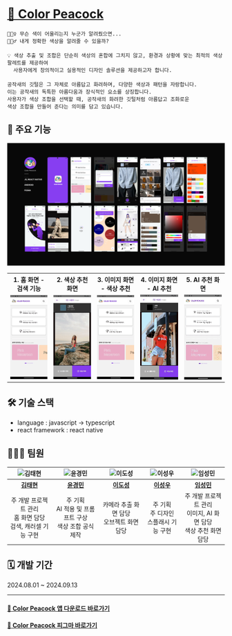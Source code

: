 # [🦚 Color Peacock](https://play.google.com/store/apps/details?id=com.ColorPeacock&pcampaignid=web_share)
```
🤷🏻‍♀️ 무슨 색이 어울리는지 누군가 알려줬으면...
💁🏻‍♂️ 내게 정확한 색상을 알려줄 수 있을까?

💡 색상 추출 및 조합은 단순히 색상의 혼합에 그치지 않고, 환경과 상황에 맞는 최적의 색상 팔레트를 제공하여
  사용자에게 창의적이고 실용적인 디자인 솔루션을 제공하고자 합니다.

공작새의 깃털은 그 자체로 아름답고 화려하며, 다양한 색상과 패턴을 자랑합니다.
이는 공작새의 독특한 아름다움과 장식적인 요소를 상징합니다.
사용자가 색상 조합을 선택할 때, 공작새의 화려한 깃털처럼 아름답고 조화로운
색상 조합을 만들어 준다는 의미를 담고 있습니다.
```

## 📱 주요 기능
![주요기능](./src/assets/readme/ColorPeacock.png)

<table>
  <tr>
    <th>1. 홈 화면 - 검색 기능</th>
    <th>2. 색상 추천 화면</th>
    <th>3. 이미지 화면 - 색상 추천</th>
    <th>4. 이미지 화면 - AI 추천</th>
    <th>5. AI 추천 화면</th>
  </tr>
  <tr>
    <td><img src="./src/assets/readme/검색기능.gif" alt="홈화면" width="200px"></td>
    <td><img src="./src/assets/readme/색상추천화면.gif" alt="색상추천화면" width="200px"></td>
    <td><img src="./src/assets/readme/이미지_색상추천.gif" alt="이미지_색상추천" width="200px"></td>
    <td><img src="./src/assets/readme/이미지_AI추천.gif" alt="이미지_AI추천" width="200px"></td>
    <td><img src="./src/assets/readme/AI추천화면.gif" alt="AI추천화면" width="200px"></td>
  </tr>
</table>


## 🛠️ 기술 스택
- language : javascript → typescript
- react framework : react native

## 🧑🏻‍💻 팀원

| ![김태현](https://github.com/xogus7.png) | ![윤경민](https://github.com/Nymphe11.png) | ![이도성](https://github.com/doseong98.png) | ![이성우](https://github.com/Lsw96.png) | ![임성민](https://github.com/sungminstar.png) |
|:---------------------------------------:|:---------------------------------------:|:---------------------------------------:|:---------------------------------------:|:-----------------------------------------------:|
| [**김태현**](https://github.com/xogus7)                              | [**윤경민**](https://github.com/Nymphe11)                              | [**이도성** ](https://github.com/doseong98)                              |[ **이성우** ](https://github.com/Lsw96)                              | [**임성민**](https://github.com/sungminstar)                                   |
| 주 개발 프로젝트 관리<br>홈 화면 담당<br>검색, 캐러셀 기능 구현 | 주 기획<br>AI 적용 및 프롬프트 구상<br>색상 조합 공식 제작 | 카메라 추출 화면 담당<br>오브젝트 화면 담당 | 주 기획<br>주 디자인<br>스플래시 기능 구현 | 주 개발 프로젝트 관리<br>이미지, AI 화면 담당<br>색상 추천 화면 담당           |

## 🗓️ 개발 기간
2024.08.01 ~ 2024.09.13

---
#### [🦚 Color Peacock 앱 다운로드 바로가기](https://play.google.com/store/apps/details?id=com.ColorPeacock&pcampaignid=web_share)
#### [🎨 Color Peacock 피그마 바로가기](https://www.figma.com/design/u6HEGpu8iK2bha0M8aFPv1/%EC%BC%A0%EA%B9%80%EC%97%90-%EB%B0%B0%ED%8F%AC%EA%B9%8C%EC%A7%80?node-id=490-6365&t=wppappiwY8TNsVZq-1)

